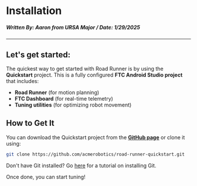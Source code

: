 # Installation

##### Written By: Aaron from URSA Major / Date: 1/29/2025
---

## Let's get started:


The quickest way to get started with Road Runner is by using the **Quickstart** project. This is a fully configured **FTC Android Studio project** that includes:

- **Road Runner** (for motion planning)  
- **FTC Dashboard** (for real-time telemetry)  
- **Tuning utilities** (for optimizing robot movement)  

## How to Get It  
You can download the Quickstart project from the **[GitHub page](https://github.com/acmerobotics/road-runner-quickstart)** or clone it using:

```bash
git clone https://github.com/acmerobotics/road-runner-quickstart.git
```
Don't have Git installed? Go [here](https://git-scm.com/book/en/v2/Getting-Started-Installing-Git) for a tutorial on installing Git. 

Once done, you can start tuning!
